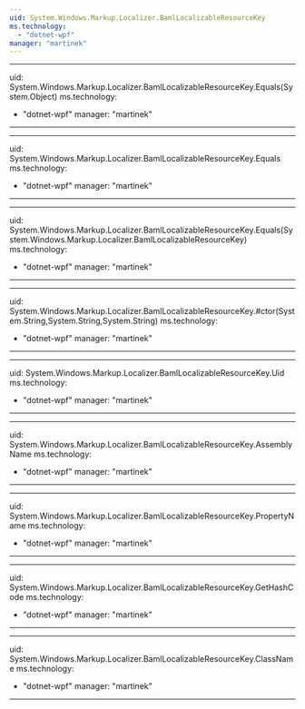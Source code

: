 ```yaml
---
uid: System.Windows.Markup.Localizer.BamlLocalizableResourceKey
ms.technology: 
  - "dotnet-wpf"
manager: "martinek"
---
```


---
uid: System.Windows.Markup.Localizer.BamlLocalizableResourceKey.Equals(System.Object)
ms.technology: 
  - "dotnet-wpf"
manager: "martinek"
---

---
uid: System.Windows.Markup.Localizer.BamlLocalizableResourceKey.Equals
ms.technology: 
  - "dotnet-wpf"
manager: "martinek"
---

---
uid: System.Windows.Markup.Localizer.BamlLocalizableResourceKey.Equals(System.Windows.Markup.Localizer.BamlLocalizableResourceKey)
ms.technology: 
  - "dotnet-wpf"
manager: "martinek"
---

---
uid: System.Windows.Markup.Localizer.BamlLocalizableResourceKey.#ctor(System.String,System.String,System.String)
ms.technology: 
  - "dotnet-wpf"
manager: "martinek"
---

---
uid: System.Windows.Markup.Localizer.BamlLocalizableResourceKey.Uid
ms.technology: 
  - "dotnet-wpf"
manager: "martinek"
---

---
uid: System.Windows.Markup.Localizer.BamlLocalizableResourceKey.AssemblyName
ms.technology: 
  - "dotnet-wpf"
manager: "martinek"
---

---
uid: System.Windows.Markup.Localizer.BamlLocalizableResourceKey.PropertyName
ms.technology: 
  - "dotnet-wpf"
manager: "martinek"
---

---
uid: System.Windows.Markup.Localizer.BamlLocalizableResourceKey.GetHashCode
ms.technology: 
  - "dotnet-wpf"
manager: "martinek"
---

---
uid: System.Windows.Markup.Localizer.BamlLocalizableResourceKey.ClassName
ms.technology: 
  - "dotnet-wpf"
manager: "martinek"
---
